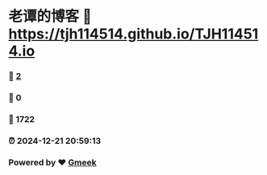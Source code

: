 # 老谭的博客 :link: https://tjh114514.github.io/TJH114514.io 
### :page_facing_up: [2](https://tjh114514.github.io/TJH114514.io/tag.html) 
### :speech_balloon: 0 
### :hibiscus: 1722 
### :alarm_clock: 2024-12-21 20:59:13 
### Powered by :heart: [Gmeek](https://github.com/Meekdai/Gmeek)
